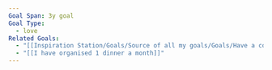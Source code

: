 ```yaml
---
Goal Span: 3y goal
Goal Type:
  - love
Related Goals:
  - "[[Inspiration Station/Goals/Source of all my goals/Goals/Have a consistent rhythm of thursday night dinners with an ever expanding group of friends\\|Have a consistent rhythm of thursday night dinners with an ever expanding group of friends]]"
  - "[[I have organised 1 dinner a month]]"
---
```

